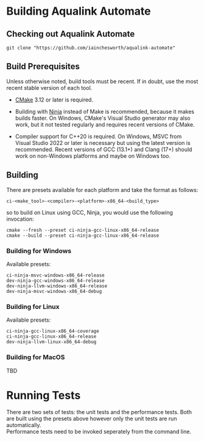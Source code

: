 # Building Aqualink Automate

## Checking out Aqualink Automate

    git clone "https://github.com/iainchesworth/aqualink-automate"

## Build Prerequisites

Unless otherwise noted, build tools must be recent.  If in doubt, use the
most recent stable version of each tool.

  * [CMake](https://cmake.org/download/) 3.12 or later is required.

  * Building with [Ninja](https://ninja-build.org/) instead of Make is
    recommended, because it makes builds faster. On Windows, CMake's Visual
    Studio generator may also work, but it not tested regularly and requires
    recent versions of CMake.

  * Compiler support for C++20 is required. On Windows, MSVC from
    Visual Studio 2022 or later is necessary but using the latest 
    version is recommended. Recent versions of GCC (13.1+) and Clang 
    (17+) should work on non-Windows platforms and maybe on Windows 
    too.

## Building

There are presets available for each platform and take the format as follows: 

    ci-<make_tool>-<compiler>-<platform>-x86_64-<build_type>

so to build on Linux using GCC, Ninja, you would use the following invocation:

    cmake --fresh --preset ci-ninja-gcc-linux-x86_64-release
    cmake --build --preset ci-ninja-gcc-linux-x86_64-release

### Building for Windows

Available presets:

    ci-ninja-msvc-windows-x86_64-release
    dev-ninja-gcc-windows-x86_64-release
    dev-ninja-llvm-windows-x86_64-release
    dev-ninja-msvc-windows-x86_64-debug

### Building for Linux

Available presets:

    ci-ninja-gcc-linux-x86_64-coverage
    ci-ninja-gcc-linux-x86_64-release
    dev-ninja-llvm-linux-x86_64-debug

### Building for MacOS

TBD


# Running Tests

There are two sets of tests: the unit tests and the performance tests.  Both are
built using the presets above however only the unit tests are run automatically.  
Performance tests need to be invoked seperately from the command line.
